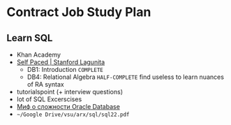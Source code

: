 # Contract Job Study Plan
## Learn SQL
- Khan Academy
- [Self Paced | Stanford Lagunita](https://lagunita.stanford.edu/courses/DB/2014/SelfPaced/about)
    - DB1: Introduction `COMPLETE`
    - DB4: Relational Algebra `HALF-COMPLETE` find useless to learn nuances of RA syntax
- tutorialspoint (+ interview questions)
- lot of SQL Excerscises
- [Миф о сложности Oracle Database](https://antonz.ru/oracle-myth/)
- `~/Google Drive/vsu/arx/sql/sql22.pdf`
